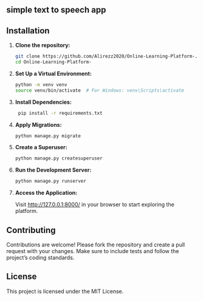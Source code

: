 ## simple text to speech app

## Installation

1. **Clone the repository:**

   ```sh
   git clone https://github.com/Alirezz2020/Online-Learning-Platform-.git
   cd Online-Learning-Platform-
2. **Set Up a Virtual Environment:**
    ```sh
   python -m venv venv
   source venv/bin/activate  # For Windows: venv\Scripts\activate
3. **Install Dependencies:**
   ```sh
    pip install -r requirements.txt

4. **Apply Migrations:**
    ```sh
    python manage.py migrate
5. **Create a Superuser:**
    ```sh
   python manage.py createsuperuser
6. **Run the Development Server:**
    ```sh
   python manage.py runserver
7. **Access the Application:**

    Visit http://127.0.0.1:8000/ in your browser to start exploring the platform.

## Contributing
Contributions are welcome! Please fork the repository and create a pull request with your changes. Make sure to include tests and follow the project’s coding standards.

## License
This project is licensed under the MIT License.

